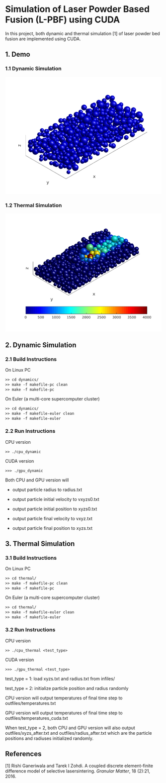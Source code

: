 # Simulation of Laser Powder Based Fusion (L-PBF) using CUDA
In this project, both dynamic and thermal simulation [1] of laser powder bed fusion are implemented using CUDA. 

## 1. Demo
### 1.1 Dynamic Simulation
[![Dynamic Simulation](animation/dynamics/image001.png)](https://youtu.be/yeNoQOOabVg)
### 1.2 Thermal Simulation
[![Thermal Simulation](animation/thermal/image00025.png)](https://youtu.be/KLpTbSgZREE)
## 2. Dynamic Simulation
### 2.1 Build Instructions
On Linux PC

```
>> cd dynamics/
>> make -f makefile-pc clean
>> make -f makefile-pc
```
On Euler (a multi-core supercomputer cluster)

```
>> cd dynamics/
>> make -f makefile-euler clean
>> make -f makefile-euler
```
### 2.2 Run Instructions
CPU version
```
>> ./cpu_dynamic
```
CUDA version
```
>>> ./gpu_dynamic
```

Both CPU and GPU version will 

* output particle radius to radius.txt

* output particle initial velocity to vxyzs0.txt

* output particle initial position to xyzs0.txt

* output particle final velocity to vxyz.txt

* output particle final position to xyzs.txt

## 3. Thermal Simulation
### 3.1 Build Instructions
On Linux PC

```
>> cd thermal/
>> make -f makefile-pc clean
>> make -f makefile-pc

```
On Euler (a multi-core supercomputer cluster)

```
>> cd thermal/
>> make -f makefile-euler clean
>> make -f makefile-euler
```
### 3.2 Run Instructions
CPU version
```
>> ./cpu_thermal <test_type>
```
CUDA version
```
>>> ./gpu_thermal <test_type>
```
test_type = 1: load xyzs.txt and radius.txt from infiles/

test_type = 2: initialize particle position and radius randomly

CPU version will output temperatures of final time step to outfiles/temperatures.txt

GPU version will output temperatures of final time step to outfiles/temperatures_cuda.txt

When test_type = 2, both CPU and GPU version will also output outfiles/xyzs_after.txt and outfiles/radius_after.txt which are the particle positions and radiuses initialized randomly. 

## References
[1] Rishi Ganeriwala and Tarek I Zohdi.  A coupled discrete element-finite difference model of selective lasersintering. *Granular Matter*, 18 (2):21, 2016. 